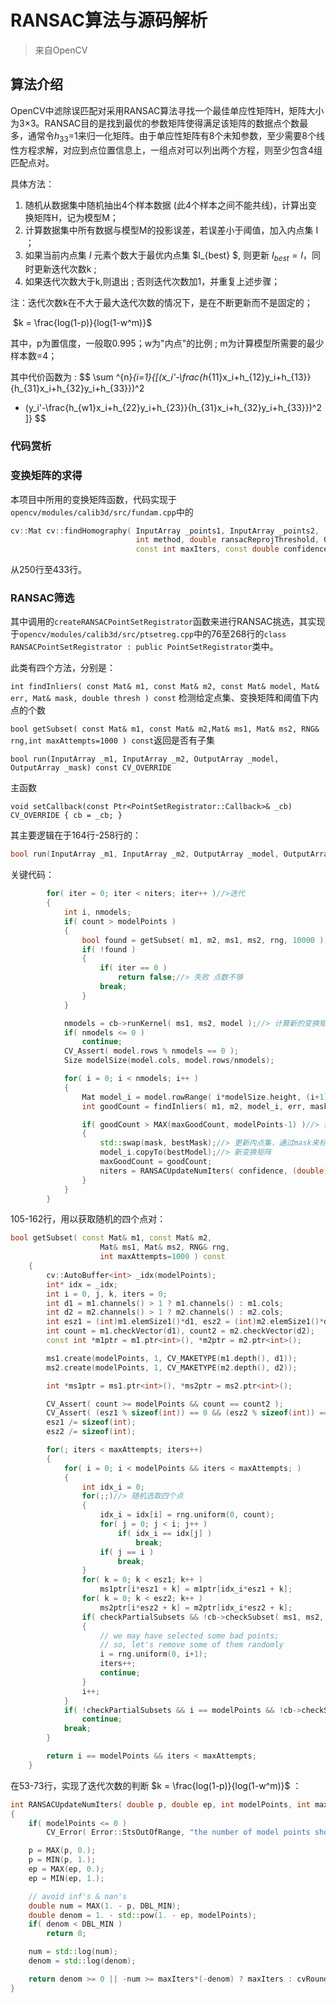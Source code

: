 # RANSAC算法与源码解析

>   来自OpenCV

## 算法介绍

 OpenCV中滤除误匹配对采用RANSAC算法寻找一个最佳单应性矩阵H，矩阵大小为3×3。RANSAC目的是找到最优的参数矩阵使得满足该矩阵的数据点个数最多，通常令$h_{33}$=1来归一化矩阵。由于单应性矩阵有8个未知参数，至少需要8个线性方程求解，对应到点位置信息上，一组点对可以列出两个方程，则至少包含4组匹配点对。



具体方法：

1.  随机从数据集中随机抽出4个样本数据 (此4个样本之间不能共线)，计算出变换矩阵H，记为模型M；
2.  计算数据集中所有数据与模型M的投影误差，若误差小于阈值，加入内点集 I ；
3.  如果当前内点集 $I$ 元素个数大于最优内点集 $I_{best} $, 则更新 $I_{best} = I$，同时更新迭代次数k ;
4.  如果迭代次数大于k,则退出 ; 否则迭代次数加1，并重复上述步骤；

  注：迭代次数k在不大于最大迭代次数的情况下，是在不断更新而不是固定的；

​                                $k = \frac{log(1-p)}{log(1-w^m)}$     

其中，p为置信度，一般取0.995；w为"内点"的比例 ; m为计算模型所需要的最少样本数=4；

其中代价函数为 :
$$
\sum ^{n}_{i=1}{[(x_i'-\frac{h_{11}x_i+h_{12}y_i+h_{13}}{h_{31}x_i+h_{32}y_i+h_{33}})^2 
+ (y_i'-\frac{h_{w1}x_i+h_{22}y_i+h_{23}}{h_{31}x_i+h_{32}y_i+h_{33}})^2
]}
$$

### 代码赏析

### 变换矩阵的求得

本项目中所用的变换矩阵函数，代码实现于`opencv/modules/calib3d/src/fundam.cpp`中的

```c++
cv::Mat cv::findHomography( InputArray _points1, InputArray _points2,
                            int method, double ransacReprojThreshold, OutputArray _mask,
                            const int maxIters, const double confidence)
```

从250行至433行。

### RANSAC筛选

其中调用的`createRANSACPointSetRegistrator`函数来进行RANSAC挑选，其实现于`opencv/modules/calib3d/src/ptsetreg.cpp`中的76至268行的`class RANSACPointSetRegistrator : public PointSetRegistrator`类中。

此类有四个方法，分别是：

`int findInliers( const Mat& m1, const Mat& m2, const Mat& model, Mat& err, Mat& mask, double thresh ) const` 检测给定点集、变换矩阵和阈值下内点的个数

`bool getSubset( const Mat& m1, const Mat& m2,Mat& ms1, Mat& ms2, RNG& rng,int maxAttempts=1000 ) const`返回是否有子集

`bool run(InputArray _m1, InputArray _m2, OutputArray _model, OutputArray _mask) const CV_OVERRIDE`

主函数

`void setCallback(const Ptr<PointSetRegistrator::Callback>& _cb) CV_OVERRIDE { cb = _cb; }`

其主要逻辑在于164行-258行的：

```c++
bool run(InputArray _m1, InputArray _m2, OutputArray _model, OutputArray _mask) const CV_OVERRIDE
```

关键代码：

```c++
        for( iter = 0; iter < niters; iter++ )//>迭代
        {
            int i, nmodels;
            if( count > modelPoints )
            {
                bool found = getSubset( m1, m2, ms1, ms2, rng, 10000 );//> rng为随机数， 10000为最大尝试次数， 即任选四组点对进行下一步计算
                if( !found )
                {
                    if( iter == 0 )
                        return false;//> 失败 点数不够
                    break;
                }
            }

            nmodels = cb->runKernel( ms1, ms2, model );//> 计算新的变换矩阵
            if( nmodels <= 0 )
                continue;
            CV_Assert( model.rows % nmodels == 0 );
            Size modelSize(model.cols, model.rows/nmodels);

            for( i = 0; i < nmodels; i++ )
            {
                Mat model_i = model.rowRange( i*modelSize.height, (i+1)*modelSize.height );
                int goodCount = findInliers( m1, m2, model_i, err, mask, threshold );//> 计算内点，err变量即为变量的偏差，返回为最佳匹配值

                if( goodCount > MAX(maxGoodCount, modelPoints-1) )//> 如果新得出的优秀匹配点比之前的多
                {
                    std::swap(mask, bestMask);//> 更新内点集，通过mask来标示
                    model_i.copyTo(bestModel);//> 新变换矩阵
                    maxGoodCount = goodCount;
                    niters = RANSACUpdateNumIters( confidence, (double)(count - goodCount)/count, modelPoints, niters );//> 更新阈值k
                }
            }
        }

```

105-162行，用以获取随机的四个点对：

```c++
bool getSubset( const Mat& m1, const Mat& m2,
                    Mat& ms1, Mat& ms2, RNG& rng,
                    int maxAttempts=1000 ) const
    {
        cv::AutoBuffer<int> _idx(modelPoints);
        int* idx = _idx;
        int i = 0, j, k, iters = 0;
        int d1 = m1.channels() > 1 ? m1.channels() : m1.cols;
        int d2 = m2.channels() > 1 ? m2.channels() : m2.cols;
        int esz1 = (int)m1.elemSize1()*d1, esz2 = (int)m2.elemSize1()*d2;
        int count = m1.checkVector(d1), count2 = m2.checkVector(d2);
        const int *m1ptr = m1.ptr<int>(), *m2ptr = m2.ptr<int>();

        ms1.create(modelPoints, 1, CV_MAKETYPE(m1.depth(), d1));
        ms2.create(modelPoints, 1, CV_MAKETYPE(m2.depth(), d2));

        int *ms1ptr = ms1.ptr<int>(), *ms2ptr = ms2.ptr<int>();

        CV_Assert( count >= modelPoints && count == count2 );
        CV_Assert( (esz1 % sizeof(int)) == 0 && (esz2 % sizeof(int)) == 0 );
        esz1 /= sizeof(int);
        esz2 /= sizeof(int);

        for(; iters < maxAttempts; iters++)
        {
            for( i = 0; i < modelPoints && iters < maxAttempts; )
            {
                int idx_i = 0;
                for(;;)//> 随机选取四个点
                {
                    idx_i = idx[i] = rng.uniform(0, count);
                    for( j = 0; j < i; j++ )
                        if( idx_i == idx[j] )
                            break;
                    if( j == i )
                        break;
                }
                for( k = 0; k < esz1; k++ )
                    ms1ptr[i*esz1 + k] = m1ptr[idx_i*esz1 + k];
                for( k = 0; k < esz2; k++ )
                    ms2ptr[i*esz2 + k] = m2ptr[idx_i*esz2 + k];
                if( checkPartialSubsets && !cb->checkSubset( ms1, ms2, i+1 ))//> 去除重复点
                {
                    // we may have selected some bad points;
                    // so, let's remove some of them randomly
                    i = rng.uniform(0, i+1);
                    iters++;
                    continue;
                }
                i++;
            }
            if( !checkPartialSubsets && i == modelPoints && !cb->checkSubset(ms1, ms2, i))
                continue;
            break;
        }

        return i == modelPoints && iters < maxAttempts;
    }

```



在53-73行，实现了迭代次数的判断  $k = \frac{log(1-p)}{log(1-w^m)}$   ：

```c++
int RANSACUpdateNumIters( double p, double ep, int modelPoints, int maxIters )
{
    if( modelPoints <= 0 )
        CV_Error( Error::StsOutOfRange, "the number of model points should be positive" );

    p = MAX(p, 0.);
    p = MIN(p, 1.);
    ep = MAX(ep, 0.);
    ep = MIN(ep, 1.);

    // avoid inf's & nan's
    double num = MAX(1. - p, DBL_MIN);
    double denom = 1. - std::pow(1. - ep, modelPoints);
    if( denom < DBL_MIN )
        return 0;

    num = std::log(num);
    denom = std::log(denom);

    return denom >= 0 || -num >= maxIters*(-denom) ? maxIters : cvRound(num/denom);//> 四舍五入
}
```

